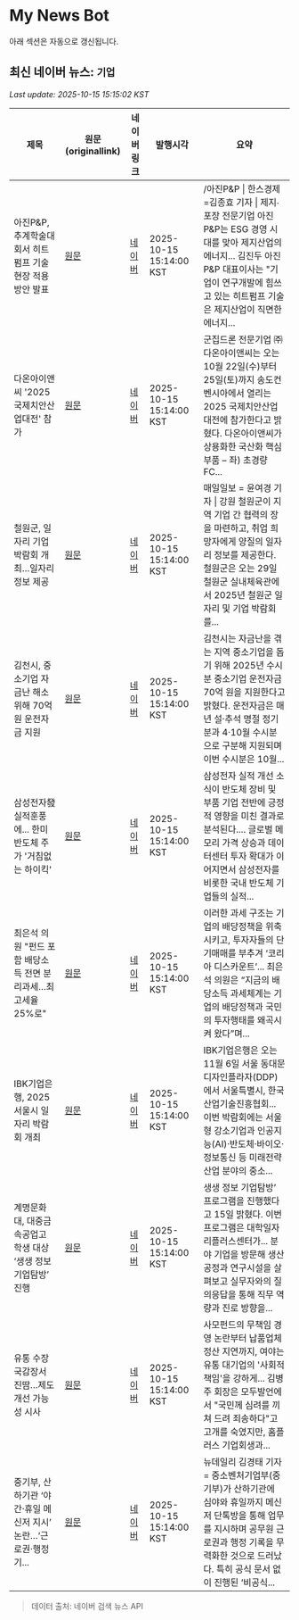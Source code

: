 # My News Bot

아래 섹션은 자동으로 갱신됩니다.

<!-- NEWS:START -->
## 최신 네이버 뉴스: `기업`
_Last update: 2025-10-15 15:15:02 KST_

| 제목 | 원문(originallink) | 네이버 링크 | 발행시각 | 요약 |
|---|---|---|---|---|
| 아진P&P, 추계학술대회서 히트펌프 기술 현장 적용 방안 발표 | [원문](http://www.hansbiz.co.kr/news/articleView.html?idxno=783209) | [네이버](http://www.hansbiz.co.kr/news/articleView.html?idxno=783209) | 2025-10-15 15:14:00 KST | /아진P&P \| 한스경제=김종효 기자 \| 제지∙포장 전문기업 아진P&P는 ESG 경영 시대를 맞아 제지산업의 에너지... 김진두 아진P&P 대표이사는 "기업이 연구개발에 힘쓰고 있는 히트펌프 기술은 제지산업이 직면한 에너지... |
| 다온아이앤씨 '2025 국제치안산업대전' 참가 | [원문](https://www.gukjenews.com/news/articleView.html?idxno=3401248) | [네이버](https://www.gukjenews.com/news/articleView.html?idxno=3401248) | 2025-10-15 15:14:00 KST | 군집드론 전문기업 ㈜다온아이앤씨는 오는 10월 22일(수)부터 25일(토)까지 송도컨벤시아에서 열리는 2025 국제치안산업대전에 참가한다고 밝혔다. 다온아이앤씨가 상용화한 국산화 핵심 부품 – 좌) 초경량 FC... |
| 철원군, 일자리 기업 박람회 개최…일자리 정보 제공 | [원문](http://www.m-i.kr/news/articleView.html?idxno=1291525) | [네이버](http://www.m-i.kr/news/articleView.html?idxno=1291525) | 2025-10-15 15:14:00 KST | 매일일보 = 윤여경 기자  \|  강원 철원군이 지역 기업 간 협력의 장을 마련하고, 취업 희망자에게 양질의 일자리 정보를 제공한다. 철원군은 오는 29일 철원군 실내체육관에서 2025년 철원군 일자리 및 기업 박람회를... |
| 김천시, 중소기업 자금난 해소 위해 70억 원 운전자금 지원 | [원문](https://www.idaegu.co.kr/news/articleView.html?idxno=526399) | [네이버](https://www.idaegu.co.kr/news/articleView.html?idxno=526399) | 2025-10-15 15:14:00 KST | 김천시는 자금난을 겪는 지역 중소기업을 돕기 위해 2025년 수시분 중소기업 운전자금 70억 원을 지원한다고 밝혔다. 운전자금은 매년 설·추석 명절 정기분과 4·10월 수시분으로 구분해 지원되며 이번 수시분은 10월... |
| 삼성전자發 실적훈풍에... 한미반도체 주가 '거침없는 하이킥' | [원문](https://www.pinpointnews.co.kr/news/articleView.html?idxno=385131) | [네이버](https://www.pinpointnews.co.kr/news/articleView.html?idxno=385131) | 2025-10-15 15:14:00 KST | 삼성전자 실적 개선 소식이 반도체 장비 및 부품 기업 전반에 긍정적 영향을 미친 결과로 분석된다.... 글로벌 메모리 가격 상승과 데이터센터 투자 확대가 이어지면서 삼성전자를 비롯한 국내 반도체 기업들의 실적... |
| 최은석 의원 "펀드 포함 배당소득 전면 분리과세…최고세율 25%로" | [원문](https://www.taxtimes.co.kr/news/article.html?no=271884) | [네이버](https://www.taxtimes.co.kr/news/article.html?no=271884) | 2025-10-15 15:14:00 KST | 이러한 과세 구조는 기업의 배당정책을 위축시키고, 투자자들의 단기매매를 부추겨 ‘코리아 디스카운트’... 최은석 의원은 “지금의 배당소득 과세체계는 기업의 배당정책과 국민의 투자행태를 왜곡시켜 왔다”며... |
| IBK기업은행, 2025 서울시 일자리 박람회 개최 | [원문](http://www.ttlnews.com/news/articleView.html?idxno=3038070) | [네이버](http://www.ttlnews.com/news/articleView.html?idxno=3038070) | 2025-10-15 15:14:00 KST | IBK기업은행은 오는 11월 6일 서울 동대문 디자인플라자(DDP)에서 서울특별시, 한국산업기술진흥협회... 이번 박람회에는 서울형 강소기업과 인공지능(AI)·반도체·바이오·정보통신 등 미래전략산업 분야의 중소... |
| 계명문화대, 대중금속공업고 학생 대상 ‘생생 정보 기업탐방’ 진행 | [원문](https://www.kbsm.net/news/view.php?idx=493225) | [네이버](https://www.kbsm.net/news/view.php?idx=493225) | 2025-10-15 15:14:00 KST | 생생 정보 기업탐방’ 프로그램을 진행했다고 15일 밝혔다. 이번 프로그램은 대학일자리플러스센터가... 분야 기업을 방문해 생산공정과 연구시설을 살펴보고 실무자와의 질의응답을 통해 직무 역량과 진로 방향을... |
| 유통 수장 국감장서 진땀…제도 개선 가능성 시사 | [원문](https://www.newsway.co.kr/news/view?ud=2025101515031699820) | [네이버](https://www.newsway.co.kr/news/view?ud=2025101515031699820) | 2025-10-15 15:14:00 KST | 사모펀드의 무책임 경영 논란부터 납품업체 정산 지연까지, 여야는 유통 대기업의 '사회적 책임'을 강하게... 김병주 회장은 모두발언에서 "국민께 심려를 끼쳐 드려 죄송하다"고 고개를 숙였지만, 홈플러스 기업회생과... |
| 중기부, 산하기관 ‘야간·휴일 메신저 지시’ 논란…‘근로권·행정 기... | [원문](https://cc.newdaily.co.kr/site/data/html/2025/10/15/2025101500283.html) | [네이버](https://cc.newdaily.co.kr/site/data/html/2025/10/15/2025101500283.html) | 2025-10-15 15:14:00 KST | 뉴데일리 김경태 기자 = 중소벤처기업부(중기부)가 산하기관에 심야와 휴일까지 메신저 단톡방을 통해 업무를 지시하며 공무원 근로권과 행정 기록을 무력화한 것으로 드러났다. 특히 공식 문서 없이 진행된 ‘비공식... |

> 데이터 출처: 네이버 검색 뉴스 API
<!-- NEWS:END -->
